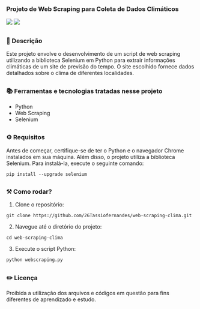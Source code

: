 ### Projeto de Web Scraping para Coleta de Dados Climáticos

<div style="display: inline_block">

<img src="https://img.shields.io/badge/Python-3776AB?style=for-the-badge&logo=python&logoColor=white" />
<img src="https://img.shields.io/badge/Made%20with-Jupyter-orange?style=for-the-badge&logo=Jupyter" /> 

</div>

##

### 📜 Descrição 

Este projeto envolve o desenvolvimento de um script de web scraping utilizando a biblioteca Selenium em Python para extrair informações climáticas de um site de previsão do tempo. O site escolhido fornece dados detalhados sobre o clima de diferentes localidades.

##

### 📚 Ferramentas e tecnologias tratadas nesse projeto

- Python
- Web Scraping
- Selenium

##

### ⚙ Requisitos

Antes de começar, certifique-se de ter o Python e o navegador Chrome instalados em sua máquina. Além disso, o projeto utiliza a biblioteca Selenium. Para instalá-la, execute o seguinte comando:

```
pip install --upgrade selenium
```

##

### ⚒️ Como rodar?

1. Clone o repositório:
   
```
git clone https://github.com/26Tassiofernandes/web-scraping-clima.git
```

2. Navegue até o diretório do projeto:

```
cd web-scraping-clima
```

3. Execute o script Python:

```
python webscraping.py
```

##

### ✏️ Licença

Proibida a utilização dos arquivos e códigos em questão para fins diferentes de aprendizado e estudo.

##
